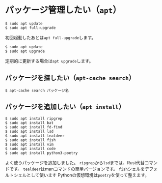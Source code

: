# パッケージ管理したい（``apt``）

```console
$ sudo apt update
$ sudo apt full-upgrade
```

初回起動したあとは``apt full-upgrade``します。

```console
$ sudo apt update
$ sudo apt upgrade
```

定期的に更新する場合は``apt upgrade``します。

## パッケージを探したい（``apt-cache search``）

```console
$ apt-cache search パッケージ名
```

## パッケージを追加したい（``apt install``）

```console
$ sudo apt install ripgrep
$ sudo apt install bat
$ sudo apt install fd-find
$ sudo apt install lsd
$ sudo apt install tealdeer
$ sudo apt install fish
$ sudo apt install vim
$ sudo apt install code
$ sudo apt install python3-poetry
```

よく使うパッケージを追加しました。
``ripgrep``から``lsd``までは、Rust代替コマンドです。
``tealdeer``はmanコマンドの簡単バージョンです。
``fish``シェルをデフォルトシェルとして使います
Pythonの仮想環境は``poetry``を使って整えます。

